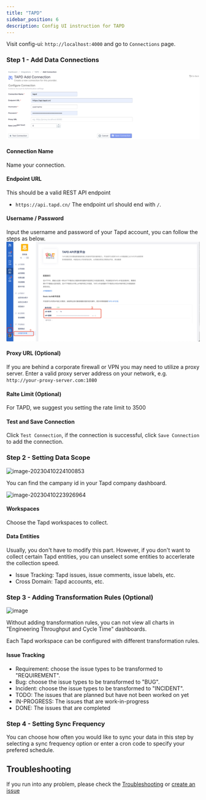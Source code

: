 ```yaml
---
title: "TAPD"
sidebar_position: 6
description: Config UI instruction for TAPD
---
```


Visit config-ui: `http://localhost:4000` and go to `Connections` page.

### Step 1 - Add Data Connections
![tapd-add-data-connections](/img/ConfigUI/tapd-add-data-connections.png)

#### Connection Name
Name your connection.

#### Endpoint URL
This should be a valid REST API endpoint
   - `https://api.tapd.cn/`
The endpoint url should end with `/`.

#### Username / Password
Input the username and password of your Tapd account, you can follow the steps as below.
![tapd-account](/img/ConfigUI/tapd-account.png)

#### Proxy URL (Optional)
If you are behind a corporate firewall or VPN you may need to utilize a proxy server. Enter a valid proxy server address on your network, e.g. `http://your-proxy-server.com:1080`

#### Ralte Limit (Optional)
For TAPD, we suggest you setting the rate limit to 3500

#### Test and Save Connection
Click `Test Connection`, if the connection is successful, click `Save Connection` to add the connection.

### Step 2 - Setting Data Scope

![image-20230410224100853](https://user-images.githubusercontent.com/3294100/230924072-433451e5-97a3-4d99-9ca7-0a43d0bacd01.png)

You can find the campany id in your Tapd company dashboard.

![image-20230410223926964](https://user-images.githubusercontent.com/3294100/230923942-4dd5bbd7-a391-4abc-ab99-ff7543d919ac.png)

#### Workspaces

Choose the Tapd workspaces to collect.

#### Data Entities

Usually, you don't have to modify this part. However, if you don't want to collect certain Tapd entities, you can unselect some entities to accerlerate the collection speed.

- Issue Tracking: Tapd issues, issue comments, issue labels, etc.
- Cross Domain: Tapd accounts, etc.

### Step 3 - Adding Transformation Rules (Optional)

![image](https://user-images.githubusercontent.com/3294100/230924606-bf6ef00c-73fa-4a60-be8f-1f27fe4ef6ae.png)

Without adding transformation rules, you can not view all charts in "Engineering Throughput and Cycle Time" dashboards.<br/>

Each Tapd workspace can be configured with different transformation rules.

#### Issue Tracking

- Requirement: choose the issue types to be transformed to "REQUIREMENT".
- Bug: choose the issue types to be transformed to "BUG".
- Incident: choose the issue types to be transformed to "INCIDENT".
- TODO: The issues that are planned but have not been worked on yet 
- IN-PROGRESS: The issues that are work-in-progress
- DONE: The issues that are completed

### Step 4 - Setting Sync Frequency

You can choose how often you would like to sync your data in this step by selecting a sync frequency option or enter a cron code to specify your prefered schedule.

## Troubleshooting

If you run into any problem, please check the [Troubleshooting](/Troubleshooting/Configuration.md) or [create an issue](https://github.com/apache/incubator-devlake/issues)

